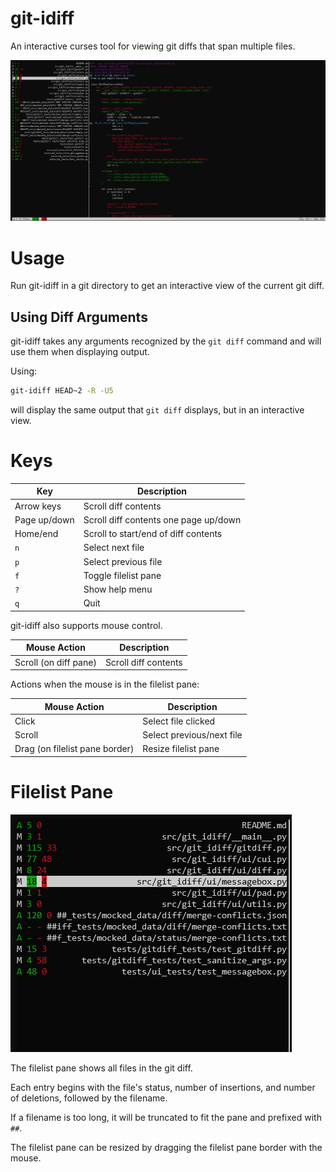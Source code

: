 # git-idiff

An interactive curses tool for viewing git diffs that span multiple files.

![git idiff](/docs/images/git-idiff.png)

# Usage

Run git-idiff in a git directory to get an interactive view of the current git diff.

## Using Diff Arguments

git-idiff takes any arguments recognized by the `git diff` command and will use them when displaying output.

Using:

```bash
git-idiff HEAD~2 -R -U5
```

will display the same output that `git diff` displays, but in an interactive view.

# Keys

| Key | Description |
|---|---|
| Arrow keys | Scroll diff contents |
| Page up/down | Scroll diff contents one page up/down |
| Home/end | Scroll to start/end of diff contents |
| `n` | Select next file |
| `p` | Select previous file |
| `f` | Toggle filelist pane |
| `?` | Show help menu |
| `q` | Quit |

git-idiff also supports mouse control.

| Mouse Action | Description |
|---|---|
| Scroll (on diff pane) | Scroll diff contents |


Actions when the mouse is in the filelist pane:

| Mouse Action | Description |
|---|---|
| Click | Select file clicked |
| Scroll | Select previous/next file |
| Drag (on filelist pane border) | Resize filelist pane |

# Filelist Pane

![filelist pane](/docs/images/filelist.png)

The filelist pane shows all files in the git diff.

Each entry begins with the file's status, number of insertions, and number of deletions, followed by the filename.

If a filename is too long, it will be truncated to fit the pane and prefixed with `##`.

The filelist pane can be resized by dragging the filelist pane border with the mouse.